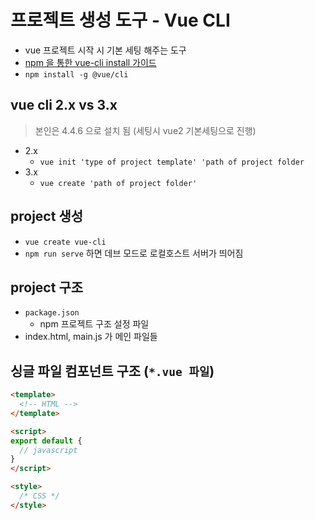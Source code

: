 # 프로젝트 생성 도구 - Vue CLI

- vue 프로젝트 시작 시 기본 세팅 해주는 도구
- [npm 을 통한 vue-cli install 가이드](https://cli.vuejs.org/guide/installation.html)
- `npm install -g @vue/cli`

## vue cli 2.x vs 3.x

> 본인은 4.4.6 으로 설치 됨 (세팅시 vue2 기본세팅으로 진행)

- 2.x
  - `vue init 'type of project template' 'path of project folder`
- 3.x
  - `vue create 'path of project folder'`

## project 생성

- `vue create vue-cli`
- `npm run serve` 하면 데브 모드로 로컬호스트 서버가 띄어짐

## project 구조

- `package.json`
  - npm 프로젝트 구조 설정 파일
- index.html, main.js 가 메인 파일들

## 싱글 파일 컴포넌트 구조 (`*.vue 파일`)

```html
<template>
  <!-- HTML -->
</template>

<script>
export default {
  // javascript
}
</script>

<style>
  /* CSS */
</style>
```
